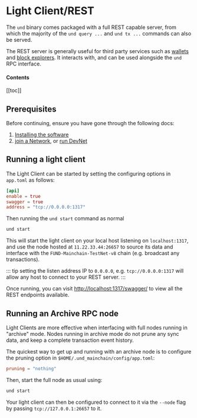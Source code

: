# Light Client/REST

The `und` binary comes packaged with a full REST capable server, from which the majority of 
the `und query ...` and `und tx ...` commands can also be served.

The REST server is generally useful for third party services such as 
[wallets](https://github.com/unification-com/web-wallet) and 
[block explorers](https://github.com/unification-com/mainchain-explorer). It interacts with, and can be used 
alongside the `und` RPC interface.

#### Contents

[[toc]]

## Prerequisites

Before continuing, ensure you have gone through the following docs:

1. [Installing the software](installation.md)
2. [join a Network](../networks/join-network.md), or [run DevNet](../networks/local-devnet.md)

## Running a light client

The Light Client can be started by setting the configuring options in `app.toml` as follows:

```toml
[api]
enable = true
swagger = true
address = "tcp://0.0.0.0:1317"
```

Then running the `und start` command as normal

```bash
und start
```

This will start the light client on your local host listening on `localhost:1317`, and use the node 
hosted at `11.22.33.44:26657` to source its data and interface with the `FUND-Mainchain-TestNet-v8` chain 
(e.g. broadcast any transactions).

::: tip
setting the listen address IP to `0.0.0.0`, e.g. `tcp://0.0.0.0:1317` will allow any host to connect to your REST server.
:::

Once running, you can visit [http://localhost:1317/swagger/](http://localhost:1317/swagger/) to view all the REST 
endpoints available.

## Running an Archive RPC node

Light Clients are more effective when interfacing with full nodes running in "archive" mode. Nodes running in archive 
mode do not prune any sync data, and keep a complete transaction event history.

The quickest way to get up and running with an archive node is to configure the pruning option in 
`$HOME/.und_mainchain/config/app.toml`:

```toml
pruning = "nothing"
```

Then, start the full node as usual using:

```bash
und start
```

Your light client can then be configured to connect to it via the `--node` flag by passing `tcp://127.0.0.1:26657` to it.
